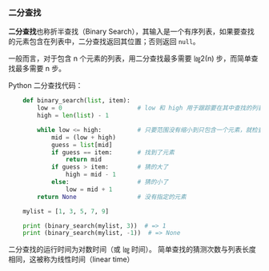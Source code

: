 ### 二分查找
**二分查找**也称折半查找（Binary Search），其输入是一个有序列表，如果要查找的元素包含在列表中，二分查找返回其位置；否则返回 `null`。

一般而言，对于包含 n 个元素的列表，用二分查找最多需要 ㏒2(n) 步，而简单查找最多需要 n 步。

Python 二分查找代码：
```python
    def binary_search(list, item):
        low = 0                     # low 和 high 用于跟踪要在其中查找的列表部分
        high = len(list) - 1

        while low <= high:          # 只要范围没有缩小到只包含一个元素，就检查中间的元素
            mid = (low + high)
            guess = list[mid]
            if guess == item:       # 找到了元素
                return mid
            if guess > item:        # 猜的大了
                high = mid - 1
            else:                   # 猜的小了
                low = mid + 1       
        return None                 # 没有指定的元素

    mylist = [1, 3, 5, 7, 9]

    print (binary_search(mylist, 3))  # => 1
    print (binary_search(mylist, -1))  # => None
```

二分查找的运行时间为对数时间（或 ㏒ 时间）。
简单查找的猜测次数与列表长度相同，这被称为线性时间（linear time）